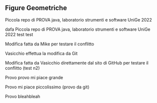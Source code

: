 ## Figure Geometriche

Piccola repo di PROVA java, laboratorio strumenti e software UniGe 2022 

dafa
Piccola repo di PROVA java, laboratorio strumenti e software UniGe 2022 test test

Modifica fatta da Mike per testare il conflitto

Vasicchio effettua la modifica da Git 


Modifica fatta da Vasicchio direttamente dal sito di GitHub per testare il conflitto (test n2)


Provo provo mi piace grande

Provo mi piace piccolissimo (provo da git)

Provo bleahbleah